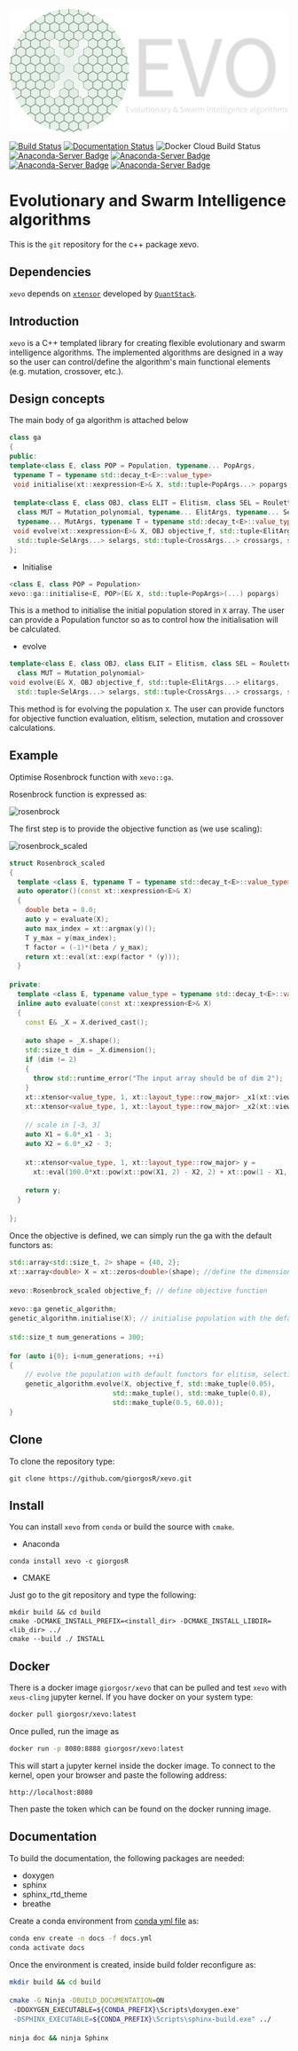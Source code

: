![xevo](doc/images/xevo_logo.png)

[![Build Status](https://dev.azure.com/giorgosragos/giorgosr-xevo/_apis/build/status/giorgosR.xevo?branchName=master)](https://dev.azure.com/giorgosragos/giorgosr-xevo/_build/latest?definitionId=3&branchName=master)
[![Documentation Status](https://readthedocs.org/projects/xevo/badge/?version=latest)](https://xevo.readthedocs.io/en/latest/?badge=latest)
![Docker Cloud Build Status](https://img.shields.io/docker/cloud/build/giorgosr/xevo)
[![Anaconda-Server Badge](https://anaconda.org/giorgosr/xevo/badges/version.svg)](https://anaconda.org/giorgosr/xevo)
[![Anaconda-Server Badge](https://anaconda.org/giorgosr/xevo/badges/platforms.svg)](https://anaconda.org/giorgosr/xevo)
[![Anaconda-Server Badge](https://anaconda.org/giorgosr/xevo/badges/license.svg)](https://anaconda.org/giorgosr/xevo)
[![Anaconda-Server Badge](https://anaconda.org/giorgosr/xevo/badges/installer/conda.svg)](https://conda.anaconda.org/giorgosr)

# Evolutionary and Swarm Intelligence algorithms

This is the `git` repository for the c++ package xevo.

## Dependencies

`xevo` depends on [`xtensor`](https://github.com/xtensor-stack/xtensor) developed by [`QuantStack`](https://quantstack.net/).

## Introduction

`xevo` is a C++ templated library for creating flexible evolutionary and swarm intelligence algorithms. The implemented algorithms are designed in a way so the user can control/define the algorithm's main functional elements (e.g. mutation, crossover, etc.).

## Design concepts

The main body of ga algorithm is attached below

```cpp
class ga
{
public:
template<class E, class POP = Population, typename... PopArgs, 
 typename T = typename std::decay_t<E>::value_type>
 void initialise(xt::xexpression<E>& X, std::tuple<PopArgs...> popargs = std::make_tuple());

 template<class E, class OBJ, class ELIT = Elitism, class SEL = Roulette_selection, class CROSS = Crossover,
  class MUT = Mutation_polynomial, typename... ElitArgs, typename... SelArgs, typename... CrossArgs,
  typename... MutArgs, typename T = typename std::decay_t<E>::value_type>
 void evolve(xt::xexpression<E>& X, OBJ objective_f, std::tuple<ElitArgs...> elitargs,
  std::tuple<SelArgs...> selargs, std::tuple<CrossArgs...> crossargs, std::tuple<MutArgs...> mutargs);
};
```

* Initialise

```cpp
<class E, class POP = Population>
xevo::ga::initialise<E, POP>(E& X, std::tuple<PopArgs>(...) popargs)
```

This is a method to initialise the initial population stored in `X` array. The user can provide a Population functor so as to control how the initialisation will be calculated.

* evolve

```cpp
template<class E, class OBJ, class ELIT = Elitism, class SEL = Roulette_selection, class CROSS = Crossover,
  class MUT = Mutation_polynomial>
void evolve(E& X, OBJ objective_f, std::tuple<ElitArgs...> elitargs,
  std::tuple<SelArgs...> selargs, std::tuple<CrossArgs...> crossargs, std::tuple<MutArgs...> mutargs)
```

This method is for evolving the population `X`. The user can provide functors for objective function evaluation, elitism, selection, mutation and crossover calculations.

## Example

Optimise Rosenbrock function with `xevo::ga`.

Rosenbrock function is expressed as:

![rosenbrock](https://render.githubusercontent.com/render/math?math=f(x_1,%20x_2)%20=%20100(x_1^2%20-%20x_2)%20+%20(1%20-%20x_1)^2%20\quad%20with%20\quad%20\bf{X}%20\quad%20\in%20\left[-3,%203\right])

The first step is to provide the objective function as (we use scaling):

![rosenbrock_scaled](https://render.githubusercontent.com/render/math?math=f_{scaled}(x_1,%20x_2)%20=e^{\frac{-1*\beta}{max(f)}})

```cpp
struct Rosenbrock_scaled
{
  template <class E, typename T = typename std::decay_t<E>::value_type>
  auto operator()(const xt::xexpression<E>& X)
  {
    double beta = 8.0;
    auto y = evaluate(X);
    auto max_index = xt::argmax(y)();
    T y_max = y(max_index);
    T factor = (-1)*(beta / y_max);
    return xt::eval(xt::exp(factor * (y)));
  }

private:
  template <class E, typename value_type = typename std::decay_t<E>::value_type>
  inline auto evaluate(const xt::xexpression<E>& X)
  {
    const E& _X = X.derived_cast();

    auto shape = _X.shape();
    std::size_t dim = _X.dimension();
    if (dim != 2)
    {
      throw std::runtime_error("The input array should be of dim 2");
    }
    xt::xtensor<value_type, 1, xt::layout_type::row_major> _x1(xt::view(_X, xt::all(), 0));
    xt::xtensor<value_type, 1, xt::layout_type::row_major> _x2(xt::view(_X, xt::all(), 1));

    // scale in [-3, 3]
    auto X1 = 6.0*_x1 - 3;
    auto X2 = 6.0*_x2 - 3;

    xt::xtensor<value_type, 1, xt::layout_type::row_major> y =
      xt::eval(100.0*xt::pow(xt::pow(X1, 2) - X2, 2) + xt::pow(1 - X1, 2));

    return y;
  }

};
```

Once the objective is defined, we can simply run the ga with the default functors as:

```cpp
std::array<std::size_t, 2> shape = {40, 2};
xt::xarray<double> X = xt::zeros<double>(shape); //define the dimension of X (population size 40 and gene size 2.)

xevo::Rosenbrock_scaled objective_f; // define objective function

xevo::ga genetic_algorithm;
genetic_algorithm.initialise(X); // initialise population with the default population functor (random generation between 0-1)

std::size_t num_generations = 300;

for (auto i{0}; i<num_generations; ++i)
{
    // evolve the population with default functors for elitism, selection, crossover and mutation.
    genetic_algorithm.evolve(X, objective_f, std::make_tuple(0.05),
                          std::make_tuple(), std::make_tuple(0.8),
                          std::make_tuple(0.5, 60.0));
}
```

## Clone

To clone the repository type:

```shell
git clone https://github.com/giorgosR/xevo.git
```

## Install

You can install `xevo` from `conda` or build the source with `cmake`.

* Anaconda

```shell
conda install xevo -c giorgosR
```

* CMAKE

Just go to the git repository and type the following:

```shell
mkdir build && cd build
cmake -DCMAKE_INSTALL_PREFIX=<install_dir> -DCMAKE_INSTALL_LIBDIR=<lib_dir> ../
cmake --build ./ INSTALL
```

## Docker

There is a docker image `giorgosr/xevo` that can be pulled and test `xevo` with `xeus-cling` jupyter kernel. If you have docker on your system type:

```bash
docker pull giorgosr/xevo:latest
```

Once pulled, run the image as

```bash
docker run -p 8080:8888 giorgosr/xevo:latest
```

This will start a jupyter kernel inside the docker image. To connect to the kernel, open your browser and paste the following address:

```url
http://localhost:8080
```

Then paste the token which can be found on the docker running image.

## Documentation

To build the documentation, the following packages are needed:

* doxygen
* sphinx
* sphinx_rtd_theme
* breathe

Create a conda environment from [conda yml file](conda/docs.yml) as:

```bash
conda env create -n docs -f docs.yml
conda activate docs
```

Once the environment is created, inside build folder reconfigure as:

```bash
mkdir build && cd build

cmake -G Ninja -DBUILD_DOCUMENTATION=ON
 -DDOXYGEN_EXECUTABLE=${CONDA_PREFIX}\Scripts\doxygen.exe"
 -DSPHINX_EXECUTABLE=${CONDA_PREFIX}\Scripts\sphinx-build.exe" ../

ninja doc && ninja Sphinx
```
